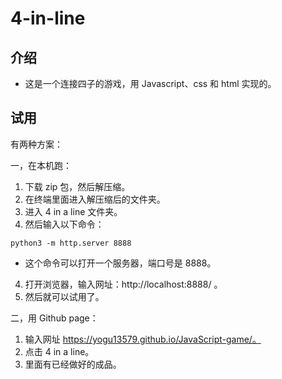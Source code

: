 # 4-in-line

## 介绍

- 这是一个连接四子的游戏，用 Javascript、css 和 html 实现的。

## 试用

有两种方案：

一，在本机跑：

1. 下载 zip 包，然后解压缩。
2. 在终端里面进入解压缩后的文件夹。
3. 进入 4 in a line 文件夹。
4. 然后输入以下命令：

```shell
python3 -m http.server 8888
```
- 这个命令可以打开一个服务器，端口号是 8888。

4. 打开浏览器，输入网址：http://localhost:8888/ 。
5. 然后就可以试用了。

二，用 Github page：

1. 输入网址 https://yogu13579.github.io/JavaScript-game/。
2. 点击 4 in a line。
3. 里面有已经做好的成品。
